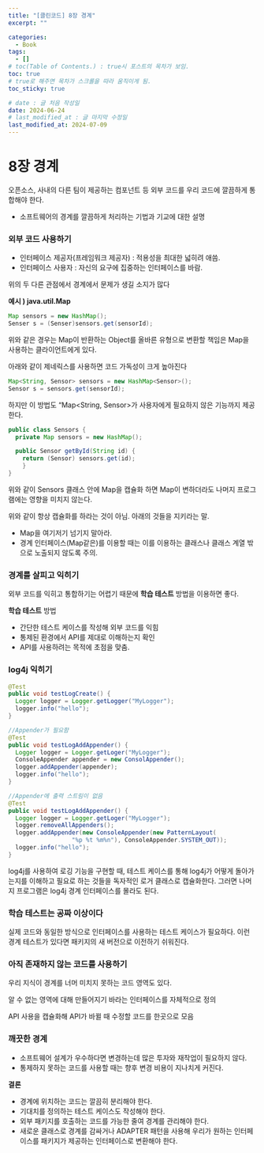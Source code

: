 ```yaml
---
title: "[클린코드] 8장 경계"
excerpt: ""

categories:
  - Book
tags:
  - []
# toc(Table of Contents.) : true시 포스트의 목차가 보임.
toc: true
# true로 해주면 목차가 스크롤을 따라 움직이게 됨.
toc_sticky: true

# date : 글 처음 작성일
date: 2024-06-24
# last_modified_at : 글 마지막 수정일
last_modified_at: 2024-07-09
---
```


# 8장 경계

오픈소스, 사내의 다른 팀이 제공하는 컴포넌트 등 외부 코드를 우리 코드에 깔끔하게 통합해야 한다.

- 소프트웨어의 경계를 깔끔하게 처리하는 기법과 기교에 대한 설명

### 외부 코드 사용하기

- 인터페이스 제공자(프레임워크 제공자) : 적용성을 최대한 넓히려 애씀.
- 인터페이스 사용자 : 자신의 요구에 집중하는 인터페이스를 바람.

위의 두 다른 관점에서 경계에서 문제가 생길 소지가 많다

**예시 ) java.util.Map**

```java
Map sensors = new HashMap();
Senser s = (Senser)sensors.get(sensorId);
```

위와 같은 경우는 Map이 반환하는 Object를 올바른 유형으로 변환할 책임은 Map을 사용하는 클라이언트에게 있다.

아래와 같이 제네릭스를 사용하면 코드 가독성이 크게 높아진다

```java
Map<String, Sensor> sensors = new HashMap<Sensor>();
Sensor s = sensors.get(sensorId);
```

하지만 이 방법도 “Map<String, Sensor>가 사용자에게 필요하지 않은 기능까지 제공한다.

```java
public class Sensors {
  private Map sensors = new HashMap();

  public Sensor getById(String id) {
    return (Sensor) sensors.get(id);
    }
}
```

위와 같이 Sensors 클래스 안에 Map을 캡슐화 하면 Map이 변하더라도 나머지 프로그램에는 영향을 미치지 않는다.

위와 같이 항상 캡슐화를 하라는 것이 아님. 아래의 것들을 지키라는 말.

- Map을 여기저기 넘기지 말아라.
- 경계 인터페이스(Map같은)를 이용할 때는 이를 이용하는 클래스나 클래스 계열 밖으로 노출되지 않도록 주의.

### 경계를 살피고 익히기

외부 코드를 익히고 통합하기는 어렵기 때문에 **학습 테스트** 방법을 이용하면 좋다.

**학습 테스트** 방법

- 간단한 테스트 케이스를 작성해 외부 코드를 익힘
- 통제된 환경에서 API를 제대로 이해하는지 확인
- API를 사용하려는 목적에 초점을 맞춤.

### log4j 익히기

```java
@Test
public void testLogCreate() {
  Logger logger = Logger.getLogger("MyLogger");
  logger.info("hello");
}

//Appender가 필요함
@Test
public void testLogAddAppender() {
  Logger logger = Logger.getLoger("MyLogger");
  ConsoleAppender appender = new ConsolAppender();
  logger.addAppender(appender);
  logger.info("hello");
}

//Appender에 출력 스트림이 없음
@Test
public void testLogAddAppender() {
  Logger logger = Logger.getLoger("MyLogger");
  logger.removeAllAppenders();
  logger.addAppender(new ConsoleAppender(new PatternLayout(
                  "%p %t %m%n"), ConsoleAppender.SYSTEM_OUT));
  logger.info("hello");
}
```

log4j를 사용하여 로깅 기능을 구현할 때, 테스트 케이스를 통해 log4j가 어떻게 돌아가는지를 이해하고 필요로 하는 것들을 독자적인 로거 클래스로 캡슐화한다. 그러면 나머지 프로그램은 log4j 경계 인터페이스를 몰라도 된다.

### 학습 테스트는 공짜 이상이다

실제 코드와 동일한 방식으로 인터페이스를 사용하는 테스트 케이스가 필요하다. 이런 경계 테스트가 있다면 패키지의 새 버전으로 이전하기 쉬워진다.

### 아직 존재하지 않는 코드를 사용하기

우리 지식이 경계를 너머 미치지 못하는 코드 영역도 있다.

알 수 없는 영역에 대해 만들어지기 바라는 인터페이스를 자체적으로 정의

API 사용을 캡슐화해 API가 바뀔 때 수정할 코드를 한곳으로 모음

### 깨끗한 경계

- 소프트웨어 설계가 우수하다면 변경하는데 많은 투자와 재작업이 필요하지 않다.
- 통제하지 못하는 코드를 사용할 때는 향후 변경 비용이 지나치게 커진다.

**결론**

- 경계에 위치하는 코드는 깔끔히 분리해야 한다.
- 기대치를 정의하는 테스트 케이스도 작성해야 한다.
- 외부 패키지를 호출하는 코드를 가능한 줄여 경계를 관리해야 한다.
- 새로운 클래스로 경계를 감싸거나 ADAPTER 패턴을 사용해 우리가 원하는 인터페이스를 패키지가 제공하는 인터페이스로 변환해야 한다.
